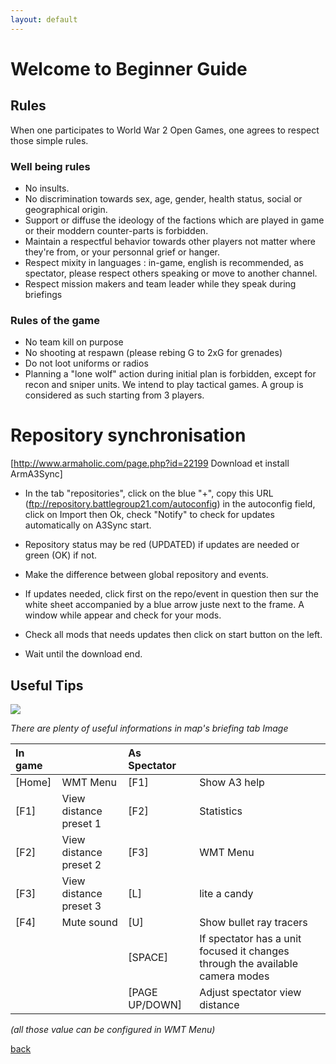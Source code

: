 ```yaml
---
layout: default
---
```


# Welcome to Beginner Guide


## Rules
When one participates to World War 2 Open Games, one agrees to respect those simple rules.

### Well being rules
* No insults.
* No discrimination towards sex, age, gender, health status, social or geographical origin.
* Support or diffuse the ideology of the factions which are played in game or their moddern counter-parts is forbidden.
* Maintain a respectful behavior towards other players not matter where they're from, or your personnal grief or hanger.
* Respect mixity in languages : in-game, english is recommended, as spectator, please respect others speaking or move to another channel.
* Respect mission makers and team leader while they speak during briefings

### Rules of the game
* No team kill on purpose
* No shooting at respawn (please rebing G to 2xG for grenades)
* Do not loot uniforms or radios
* Planning a "lone wolf" action during initial plan is forbidden, except for recon and sniper units. We intend to play tactical games. A group is considered as such starting from 3 players.

# Repository synchronisation
[http://www.armaholic.com/page.php?id=22199 Download et install ArmA3Sync]

- In the tab "repositories", click on the blue "+", copy this URL (ftp://repository.battlegroup21.com/autoconfig) in the autoconfig field, click on Import then Ok, check "Notify" to check for updates automatically on A3Sync start.

- Repository status may be red (UPDATED) if updates are needed or green (OK) if not.

- Make the difference between global repository and events.

- If updates needed, click first on the repo/event in question then sur the white sheet accompanied by a blue arrow juste next to the frame. A window while appear and check for your mods.

- Check all mods that needs updates then click on start button on the left.

- Wait until the download end.


## Useful Tips
![](http://i.imgur.com/VTZn2eG.png)

*There are plenty of useful informations in map's briefing tab Image*

| In game|                   | As Spectator ||
|:--------|:-------------------------|:------|:-------------|  
| [Home] | WMT Menu                 | [F1]  | Show A3 help  |
| [F1]   | View distance preset 1   | [F2]  | Statistics  |
| [F2]   | View distance preset 2   | [F3]  | WMT Menu  |
| [F3]   | View distance preset 3   | [L]   | lite a candy  |
| [F4]   | Mute sound               | [U]   | Show bullet ray tracers  |
|    |                | [SPACE]   | If spectator has a unit focused it changes through the available camera modes  |
|    |                | [PAGE UP/DOWN]   | Adjust spectator view distance  |

*(all those value can be configured in WMT Menu)*

[back](./)
